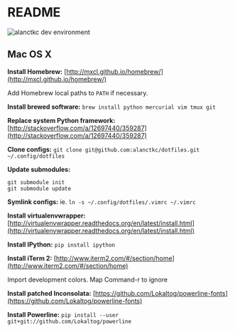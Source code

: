 README
======

![alanctkc dev environment](https://raw.github.com/alanctkc/dotfiles/master/screenshot.png)

Mac OS X
--------

**Install Homebrew:** [http://mxcl.github.io/homebrew/](http://mxcl.github.io/homebrew/)

Add Homebrew local paths to `PATH` if necessary.

**Install brewed software:** `brew install python mercurial vim tmux git`

**Replace system Python framework:** [http://stackoverflow.com/a/12697440/359287](http://stackoverflow.com/a/12697440/359287)

**Clone configs:** `git clone git@github.com:alanctkc/dotfiles.git ~/.config/dotfiles`

**Update submodules:**

	git submodule init  
	git submodule update
	
**Symlink configs:** ie. `ln -s ~/.config/dotfiles/.vimrc ~/.vimrc`

**Install virtualenvwrapper:** [http://virtualenvwrapper.readthedocs.org/en/latest/install.html](http://virtualenvwrapper.readthedocs.org/en/latest/install.html)

**Install IPython:** `pip install ipython`

**Install iTerm 2:** [http://www.iterm2.com/#/section/home](http://www.iterm2.com/#/section/home)

Import development colors. Map Command-r to ignore

**Install patched Inconsolata:** [https://github.com/Lokaltog/powerline-fonts](https://github.com/Lokaltog/powerline-fonts)

**Install Powerline:** `pip install --user git+git://github.com/Lokaltog/powerline`
